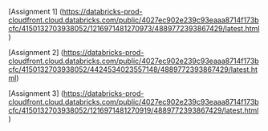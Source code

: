 [Assignment 1] (https://databricks-prod-cloudfront.cloud.databricks.com/public/4027ec902e239c93eaaa8714f173bcfc/4150132703938052/1216971481270973/4889772393867429/latest.html)

[Assignment 2] (https://databricks-prod-cloudfront.cloud.databricks.com/public/4027ec902e239c93eaaa8714f173bcfc/4150132703938052/4424534023557148/4889772393867429/latest.html)

[Assignment 3] (https://databricks-prod-cloudfront.cloud.databricks.com/public/4027ec902e239c93eaaa8714f173bcfc/4150132703938052/1216971481270919/4889772393867429/latest.html)


